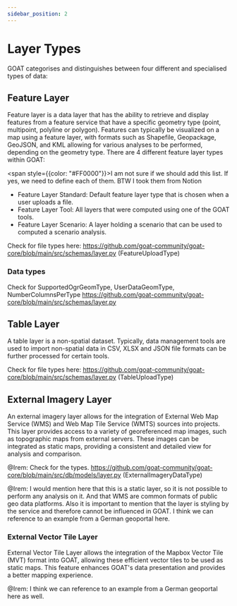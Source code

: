 ```yaml
---
sidebar_position: 2
---
```


# Layer Types

GOAT categorises and distinguishes between four different and specialised types of data:

## Feature Layer
 Feature layer is a data layer that has the ability to retrieve and display features from a feature service that have a specific geometry type (point, multipoint, polyline or polygon). Features can typically be visualized on a map using a feature layer, with formats such as Shapefile, Geopackage, GeoJSON, and KML allowing for various analyses to be performed, depending on the geometry type. There are 4 different feature layer types within GOAT:

<span style={{color: "#FF0000"}}>I am not sure if we should add this list. If yes, we need to define each of them. BTW I took them from Notion </span> 

- Feature Layer Standard: Default feature layer type that is chosen when a user uploads a file.
- Feature Layer Tool: All layers that were computed using one of the GOAT tools.
- Feature Layer Scenario: A layer holding a scenario that can be used to computed a scenario analysis.

Check for file types here: https://github.com/goat-community/goat-core/blob/main/src/schemas/layer.py (FeatureUploadType)


### Data types
Check for SupportedOgrGeomType, UserDataGeomType, NumberColumnsPerType
https://github.com/goat-community/goat-core/blob/main/src/schemas/layer.py


## Table Layer
A table layer is a non-spatial dataset. Typically, data management tools are used to import non-spatial data in CSV, XLSX and JSON file formats can be further processed for certain tools.

Check for file types here: https://github.com/goat-community/goat-core/blob/main/src/schemas/layer.py (TableUploadType)

## External Imagery Layer
An external imagery layer allows for the integration of External Web Map Service (WMS) and Web Map Tile Service (WMTS) sources into projects. This layer provides access to a variety of georeferenced map images, such as topographic maps from external servers. These images can be integrated as static maps, providing a consistent and detailed view for analysis and comparison.

@Irem: Check for the types. https://github.com/goat-community/goat-core/blob/main/src/db/models/layer.py (ExternalImageryDataType)

@Irem: I would mention here that this is a static layer, so it is not possible to perform any analysis on it. And that WMS are common formats of public geo data platforms. Also it is important to mention that the layer is styling by the service and therefore cannot be influenced in GOAT.
I think we can reference to an example from a German geoportal here. 



### External Vector Tile Layer
External Vector Tile Layer allows the integration of the Mapbox Vector Tile (MVT) format into GOAT, allowing these efficient vector tiles to be used as static maps. This feature enhances GOAT's data presentation and provides a better mapping experience.

@Irem: I think we can reference to an example from a German geoportal here as well.